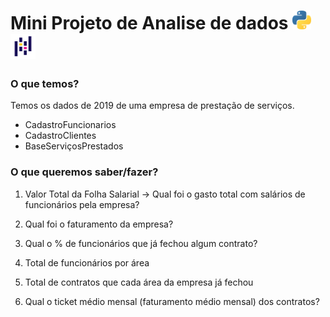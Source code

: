 # Mini Projeto de Analise de dados <img src="imagens/logo_python.png" width="30" height="30"> <img src="imagens/logo_pandas.png" width="40" height="40">

### O que temos?

Temos os dados de 2019 de uma empresa de prestação de serviços.

- CadastroFuncionarios
- CadastroClientes
- BaseServiçosPrestados


### O que queremos saber/fazer?

1. Valor Total da Folha Salarial -> Qual foi o gasto total com salários de funcionários pela empresa?

2. Qual foi o faturamento da empresa?

3. Qual o % de funcionários que já fechou algum contrato?

4. Total de funcionários por área

5. Total de contratos que cada área da empresa já fechou

6. Qual o ticket médio mensal (faturamento médio mensal) dos contratos?